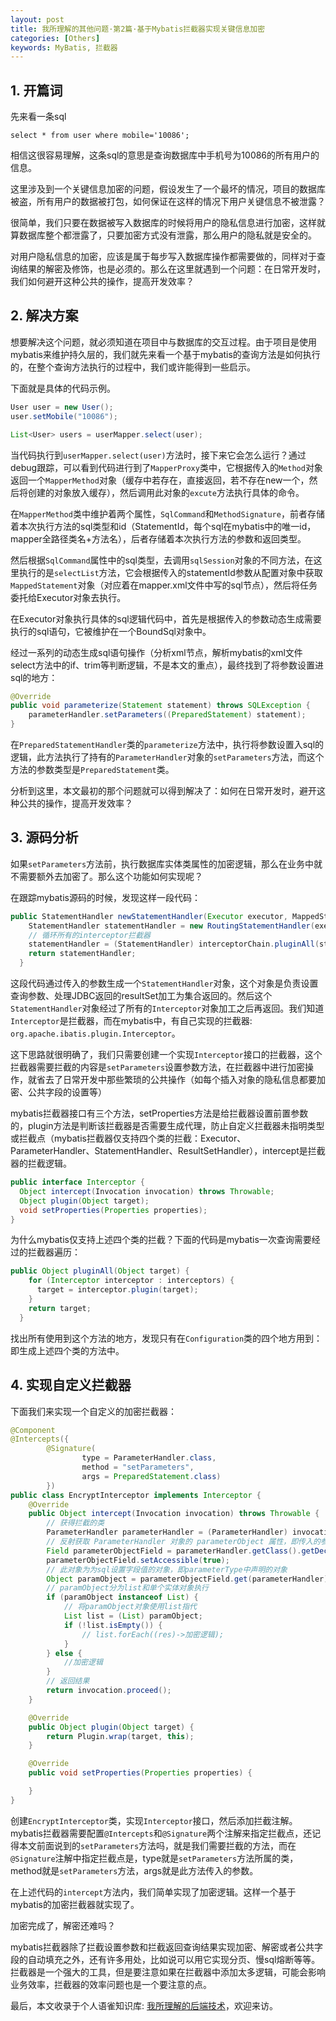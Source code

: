 ```yaml
---
layout: post
title: 我所理解的其他问题·第2篇·基于Mybatis拦截器实现关键信息加密
categories: [Others]
keywords: MyBatis, 拦截器
---
```




## 1. 开篇词

先来看一条sql
```mysql
select * from user where mobile='10086';
```
相信这很容易理解，这条sql的意思是查询数据库中手机号为10086的所有用户的信息。

这里涉及到一个关键信息加密的问题，假设发生了一个最坏的情况，项目的数据库被盗，所有用户的数据被打包，如何保证在这样的情况下用户关键信息不被泄露？

很简单，我们只要在数据被写入数据库的时候将用户的隐私信息进行加密，这样就算数据库整个都泄露了，只要加密方式没有泄露，那么用户的隐私就是安全的。

对用户隐私信息的加密，应该是属于每步写入数据库操作都需要做的，同样对于查询结果的解密及修饰，也是必须的。那么在这里就遇到一个问题：在日常开发时，我们如何避开这种公共的操作，提高开发效率？



## 2. 解决方案

想要解决这个问题，就必须知道在项目中与数据库的交互过程。由于项目是使用mybatis来维护持久层的，我们就先来看一个基于mybatis的查询方法是如何执行的，在整个查询方法执行的过程中，我们或许能得到一些启示。

下面就是具体的代码示例。

```java
User user = new User();
user.setMobile("10086");

List<User> users = userMapper.select(user);
```

当代码执行到`userMapper.select(user)`方法时，接下来它会怎么运行？通过debug跟踪，可以看到代码进行到了`MapperProxy`类中，它根据传入的`Method`对象返回一个`MapperMethod`对象（缓存中若存在，直接返回，若不存在new一个，然后将创建的对象放入缓存），然后调用此对象的`excute`方法执行具体的命令。

在`MapperMethod`类中维护着两个属性，`SqlCommand`和`MethodSignature`，前者存储着本次执行方法的sql类型和id（StatementId，每个sql在mybatis中的唯一id，mapper全路径类名+方法名），后者存储着本次执行方法的参数和返回类型。

然后根据`SqlCommand`属性中的sql类型，去调用`sqlSession`对象的不同方法，在这里执行的是`selectList`方法，它会根据传入的statementId参数从配置对象中获取`MappedStatement`对象（对应着在mapper.xml文件中写的sql节点），然后将任务委托给Executor对象去执行。

在Executor对象执行具体的sql逻辑代码中，首先是根据传入的参数动态生成需要执行的sql语句，它被维护在一个BoundSql对象中。

经过一系列的动态生成sql语句操作（分析xml节点，解析mybatis的xml文件select方法中的if、trim等判断逻辑，不是本文的重点），最终找到了将参数设置进sql的地方：

```java
@Override
public void parameterize(Statement statement) throws SQLException {
    parameterHandler.setParameters((PreparedStatement) statement);
}
```

在`PreparedStatementHandler`类的`parameterize`方法中，执行将参数设置入sql的逻辑，此方法执行了持有的`ParameterHandler`对象的`setParameters`方法，而这个方法的参数类型是`PreparedStatement`类。

分析到这里，本文最初的那个问题就可以得到解决了：如何在日常开发时，避开这种公共的操作，提高开发效率？



## 3. 源码分析

如果`setParameters`方法前，执行数据库实体类属性的加密逻辑，那么在业务中就不需要额外去加密了。那么这个功能如何实现呢？

在跟踪mybatis源码的时候，发现这样一段代码：

```java
public StatementHandler newStatementHandler(Executor executor, MappedStatement mappedStatement, Object parameterObject, RowBounds rowBounds, ResultHandler resultHandler, BoundSql boundSql) {
    StatementHandler statementHandler = new RoutingStatementHandler(executor, mappedStatement, parameterObject, rowBounds, resultHandler, boundSql);
	// 循环所有的interceptor拦截器
    statementHandler = (StatementHandler) interceptorChain.pluginAll(statementHandler);
    return statementHandler;
  }
```

这段代码通过传入的参数生成一个`StatementHandler`对象，这个对象是负责设置查询参数、处理JDBC返回的resultSet加工为集合返回的。然后这个`StatementHandler`对象经过了所有的`Interceptor`对象加工之后再返回。我们知道`Interceptor`是拦截器，而在mybatis中，有自己实现的拦截器: `org.apache.ibatis.plugin.Interceptor`。

这下思路就很明确了，我们只需要创建一个实现`Interceptor`接口的拦截器，这个拦截器需要拦截的内容是`setParameters`设置参数方法，在拦截器中进行加密操作，就省去了日常开发中那些繁琐的公共操作（如每个插入对象的隐私信息都要加密、公共字段的设置等）

mybatis拦截器接口有三个方法，setProperties方法是给拦截器设置前置参数的，plugin方法是判断该拦截器是否需要生成代理，防止自定义拦截器未指明类型或拦截点（mybatis拦截器仅支持四个类的拦截：Executor、ParameterHandler、StatementHandler、ResultSetHandler），intercept是拦截器的拦截逻辑。
```java
public interface Interceptor {
  Object intercept(Invocation invocation) throws Throwable;
  Object plugin(Object target);
  void setProperties(Properties properties);
}
```

为什么mybatis仅支持上述四个类的拦截？下面的代码是mybatis一次查询需要经过的拦截器遍历：
```java
public Object pluginAll(Object target) {
    for (Interceptor interceptor : interceptors) {
      target = interceptor.plugin(target);
    }
    return target;
  }
```
找出所有使用到这个方法的地方，发现只有在`Configuration`类的四个地方用到：即生成上述四个类的方法中。



## 4. 实现自定义拦截器

下面我们来实现一个自定义的加密拦截器：
```java
@Component
@Intercepts({
        @Signature(
                type = ParameterHandler.class,
                method = "setParameters",
                args = PreparedStatement.class)
        })
public class EncryptInterceptor implements Interceptor {
	@Override
    public Object intercept(Invocation invocation) throws Throwable {
        // 获得拦截的类
        ParameterHandler parameterHandler = (ParameterHandler) invocation.getTarget();
        // 反射获取 ParameterHandler 对象的 parameterObject 属性，即传入的参数，同时设置访问权限
        Field parameterObjectField = parameterHandler.getClass().getDeclaredField("parameterObject");
        parameterObjectField.setAccessible(true);
        // 此对象为为sql设置字段值的对象，即parameterType中声明的对象
        Object paramObject = parameterObjectField.get(parameterHandler);
        // paramObject分为list和单个实体对象执行
        if (paramObject instanceof List) {
            // 将paramObject对象使用list指代
            List list = (List) paramObject;
            if (!list.isEmpty()) {
                // list.forEach((res)->加密逻辑);
            }
        } else {
            //加密逻辑
        }
		// 返回结果
        return invocation.proceed();
    }

    @Override
    public Object plugin(Object target) {
        return Plugin.wrap(target, this);
    }

    @Override
    public void setProperties(Properties properties) {

    }
}
```

创建`EncryptInterceptor`类，实现`Interceptor`接口，然后添加拦截注解。mybatis拦截器需要配置`@Intercepts`和`@Signature`两个注解来指定拦截点，还记得本文前面说到的`setParameters`方法吗，就是我们需要拦截的方法，而在`@Signature`注解中指定拦截点是，type就是`setParameters`方法所属的类，method就是`setParameters`方法，args就是此方法传入的参数。

在上述代码的`intercept`方法内，我们简单实现了加密逻辑。这样一个基于mybatis的加密拦截器就实现了。

加密完成了，解密还难吗？

mybatis拦截器除了拦截设置参数和拦截返回查询结果实现加密、解密或者公共字段的自动填充之外，还有许多用处，比如说可以用它实现分页、慢sql熔断等等。拦截器是一个强大的工具，但是要注意如果在拦截器中添加太多逻辑，可能会影响业务效率，拦截器的效率问题也是一个要注意的点。

最后，本文收录于个人语雀知识库: [我所理解的后端技术](https://www.yuque.com/planeswalker/bankend)，欢迎来访。
